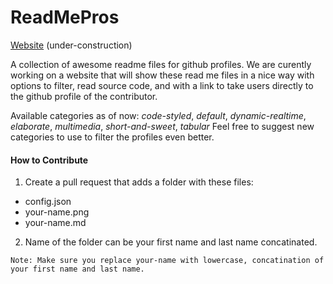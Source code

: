 # ReadMePros

[Website](https://readmepro.rishiraj.dev/) (under-construction)

A collection of awesome readme files for github profiles. We are curently working on a website that will show these read me files in a nice way with options to filter, read source code, and with a link to take users directly to the github profile of the contributor.

Available categories as of now: *code-styled*, *default*, *dynamic-realtime*, *elaborate*, *multimedia*, *short-and-sweet*, *tabular*
Feel free to suggest new categories to use to filter the profiles even better.

#### How to Contribute
1. Create a pull request that adds a folder with these files:
  - config.json
  - your-name.png
  - your-name.md
2. Name of the folder can be your first name and last name concatinated.
  
`Note: Make sure you replace your-name with lowercase, concatination of your first name and last name.`
